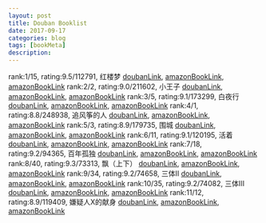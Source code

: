 ```yaml
---
layout: post
title: Douban Booklist
date: 2017-09-17
categories: blog
tags: [bookMeta]
description: 
---
```


rank:1/15, rating:9.5/112791, 红楼梦
    [doubanLink](https://book.douban.com/subject/01007305/), [amazonBookLink](https://www.amazon.cn/s/ref=nb_sb_noss?__mk_zh_CN=亚马逊网站&url=search-alias%3Dstripbooks&field-keywords=红楼梦), [amazonBookLink](https://www.amazon.cn/s/ref=nb_sb_noss?__mk_zh_CN=亚马逊网站&url=search-alias%3Ddigital-text&field-keywords=红楼梦)
rank:2/2, rating:9.0/211602, 小王子
    [doubanLink](https://book.douban.com/subject/01084336/), [amazonBookLink](https://www.amazon.cn/s/ref=nb_sb_noss?__mk_zh_CN=亚马逊网站&url=search-alias%3Dstripbooks&field-keywords=小王子), [amazonBookLink](https://www.amazon.cn/s/ref=nb_sb_noss?__mk_zh_CN=亚马逊网站&url=search-alias%3Ddigital-text&field-keywords=小王子)
rank:3/5, rating:9.1/173299, 白夜行
    [doubanLink](https://book.douban.com/subject/03259440/), [amazonBookLink](https://www.amazon.cn/s/ref=nb_sb_noss?__mk_zh_CN=亚马逊网站&url=search-alias%3Dstripbooks&field-keywords=白夜行), [amazonBookLink](https://www.amazon.cn/s/ref=nb_sb_noss?__mk_zh_CN=亚马逊网站&url=search-alias%3Ddigital-text&field-keywords=白夜行)
rank:4/1, rating:8.8/248938, 追风筝的人
    [doubanLink](https://book.douban.com/subject/01770782/), [amazonBookLink](https://www.amazon.cn/s/ref=nb_sb_noss?__mk_zh_CN=亚马逊网站&url=search-alias%3Dstripbooks&field-keywords=追风筝的人), [amazonBookLink](https://www.amazon.cn/s/ref=nb_sb_noss?__mk_zh_CN=亚马逊网站&url=search-alias%3Ddigital-text&field-keywords=追风筝的人)
rank:5/3, rating:8.9/179735, 围城
    [doubanLink](https://book.douban.com/subject/01008145/), [amazonBookLink](https://www.amazon.cn/s/ref=nb_sb_noss?__mk_zh_CN=亚马逊网站&url=search-alias%3Dstripbooks&field-keywords=围城), [amazonBookLink](https://www.amazon.cn/s/ref=nb_sb_noss?__mk_zh_CN=亚马逊网站&url=search-alias%3Ddigital-text&field-keywords=围城)
rank:6/11, rating:9.1/120195, 活着
    [doubanLink](https://book.douban.com/subject/01082154/), [amazonBookLink](https://www.amazon.cn/s/ref=nb_sb_noss?__mk_zh_CN=亚马逊网站&url=search-alias%3Dstripbooks&field-keywords=活着), [amazonBookLink](https://www.amazon.cn/s/ref=nb_sb_noss?__mk_zh_CN=亚马逊网站&url=search-alias%3Ddigital-text&field-keywords=活着)
rank:7/18, rating:9.2/94365, 百年孤独
    [doubanLink](https://book.douban.com/subject/06082808/), [amazonBookLink](https://www.amazon.cn/s/ref=nb_sb_noss?__mk_zh_CN=亚马逊网站&url=search-alias%3Dstripbooks&field-keywords=百年孤独), [amazonBookLink](https://www.amazon.cn/s/ref=nb_sb_noss?__mk_zh_CN=亚马逊网站&url=search-alias%3Ddigital-text&field-keywords=百年孤独)
rank:8/40, rating:9.3/73313, 飘（上下）
    [doubanLink](https://book.douban.com/subject/01068920/), [amazonBookLink](https://www.amazon.cn/s/ref=nb_sb_noss?__mk_zh_CN=亚马逊网站&url=search-alias%3Dstripbooks&field-keywords=飘（上下）), [amazonBookLink](https://www.amazon.cn/s/ref=nb_sb_noss?__mk_zh_CN=亚马逊网站&url=search-alias%3Ddigital-text&field-keywords=飘（上下）)
rank:9/34, rating:9.2/74658, 三体Ⅱ
    [doubanLink](https://book.douban.com/subject/03066477/), [amazonBookLink](https://www.amazon.cn/s/ref=nb_sb_noss?__mk_zh_CN=亚马逊网站&url=search-alias%3Dstripbooks&field-keywords=三体Ⅱ), [amazonBookLink](https://www.amazon.cn/s/ref=nb_sb_noss?__mk_zh_CN=亚马逊网站&url=search-alias%3Ddigital-text&field-keywords=三体Ⅱ)
rank:10/35, rating:9.2/74082, 三体Ⅲ
    [doubanLink](https://book.douban.com/subject/05363767/), [amazonBookLink](https://www.amazon.cn/s/ref=nb_sb_noss?__mk_zh_CN=亚马逊网站&url=search-alias%3Dstripbooks&field-keywords=三体Ⅲ), [amazonBookLink](https://www.amazon.cn/s/ref=nb_sb_noss?__mk_zh_CN=亚马逊网站&url=search-alias%3Ddigital-text&field-keywords=三体Ⅲ)
rank:11/12, rating:8.9/119409, 嫌疑人X的献身
    [doubanLink](https://book.douban.com/subject/03211779/), [amazonBookLink](https://www.amazon.cn/s/ref=nb_sb_noss?__mk_zh_CN=亚马逊网站&url=search-alias%3Dstripbooks&field-keywords=嫌疑人X的献身), [amazonBookLink](https://www.amazon.cn/s/ref=nb_sb_noss?__mk_zh_CN=亚马逊网站&url=search-alias%3Ddigital-text&field-keywords=嫌疑人X的献身)
 
